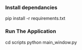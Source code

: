 ### Install dependancies
pip install -r requirements.txt

### Run The Application
cd scripts
python main_window.py